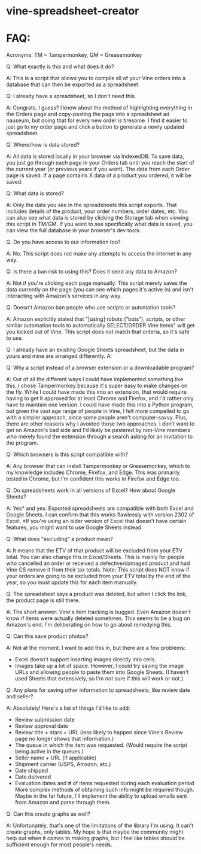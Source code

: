 # vine-spreadsheet-creator


# FAQ:

Acronyms: TM = Tampermonkey, GM = Greasemonkey

Q: What exactly is this and what does it do?

A: This is a script that allows you to compile all of your Vine orders into a database that can then be exported as a spreadsheet.

Q: I already have a spreadsheet, so I don't need this.

A: Congrats, I guess? I know about the method of highlighting everything in the Orders page and copy-pasting the page into a spreadsheet ad nauseum, but
   doing that for every new order is tiresome. I find it easier to just go to my order page and click a button to generate a newly updated spreadsheet.

Q: Where/how is data stored?

A: All data is stored locally in your browser via IndexedDB. To save data, you just go through each page in your Orders tab until you reach the start of the current year (or previous years if you want).
   The data from each Order page is saved. If a page contains X data of a product you ordered, it will be saved.

Q: What data is stored?

A: Only the data you see in the spreadsheets this script exports. That includes details of the product, your order numbers, order dates, etc.
   You can also see what data is stored by clicking the Storage tab when viewing this script in TM/GM.
   If you want to see specifically what data is saved, you can view the full database in your browser's dev tools.

Q: Do you have access to our information too?

A: No. This script does not make any attempts to access the internet in any way.

Q: Is there a ban risk to using this? Does it send any data to Amazon?

A: Not if you're clicking each page manually. This script merely saves the data currently on the page (you can see which pages it's active in) and isn't interacting with Amazon's services in any way.

Q: Doesn't Amazon ban people who use scripts or automation tools?

A: Amazon explicitly stated that "[using] robots (“bots”), scripts, or other similar automation tools to automatically SELECT/ORDER Vine items" will get you kicked out of Vine.
   This script does not match that criteria, so it's safe to use.

Q: I already have an existing Google Sheets spreadsheet, but the data in yours and mine are arranged differently.
A:

Q: Why a script instead of a browser extension or a downloadable program?

A: Out of all the different ways I could have implemented something like this, I chose Tampermonkey because it's super easy to make changes on the fly.
   While I could have made this into an extension, that would require having to get it approved for at least Chrome and Firefox, and I'd rather only have to maintain one version.
   I could have made this into a Python program, but given the vast age range of people in Vine, I felt more compelled to go with a simpler approach, since some people aren't computer-savvy.
   Plus, there are other reasons why I avoided those two approaches. I don't want to get on Amazon's bad side and I'd likely be pestered by non-Vine members who merely found the extension through a search asking for an invitation to the program.

Q: Which browsers is this script compatible with?

A: Any browser that can install Tampermonkey or Greasemonkey, which to my knowledge includes Chrome, Firefox, and Edge. This was primarily tested in Chrome, but I'm confident this works in Firefox and Edge too.

Q: Do spreadsheets work in all versions of Excel? How about Google Sheets?

A: Yes* and yes. Exported spreadsheets are compatible with both Excel and Google Sheets.
   I can confirm that this works flawlessly with version 2302 of Excel.
   *If you're using an older version of Excel that doesn't have certain features, you might want to use Google Sheets instead.

Q: What does "excluding" a product mean?

A: It means that the ETV of that product will be excluded from your ETV total. You can also change this in Excel/Sheets.
   This is mainly for people who cancelled an order or received a defective/damaged product and had Vine CS remove it from their tax totals.
   Note: This script does NOT know if your orders are going to be excluded from your ETV total by the end of the year, so you must update this for each item manually.

Q: The spreadsheet says a product was deleted, but when I click the link, the product page is still there.

A: The short answer: Vine's item tracking is bugged. Even Amazon doesn't know if items were actually deleted sometimes.
   This seems to be a bug on Amazon's end. I'm deliberating on how to go about remedying this.

Q: Can this save product photos?

A: Not at the moment. I want to add this in, but there are a few problems:
* Excel doesn't support inserting images directly into cells.
* Images take up a lot of space.
However, I could try saving the image URLs and allowing people to paste them into Google Sheets. (I haven't used Sheets that extensively, so I'm not sure if this will work or not.)

Q: Any plans for saving other information to spreadsheets, like review date and seller?

A: Absolutely! Here's a list of things I'd like to add:
* Review submission date
* Review approval date
* Review title + stars + URL (less likely to happen since Vine's Review page no longer shows that information.)
* The queue in which the item was requested. (Would require the script being active in the queues.)
* Seller name + URL (if applicable)
* Shipment carrier (USPS, Amazon, etc.)
* Date shipped
* Date delivered
* Evaluation dates and # of items requested during each evaluation period
More complex methods of obtaining such info might be required though. Maybe in the far future, I'll implement the ability to upload emails sent from Amazon and parse through them.

Q: Can this create graphs as well?

A: Unfortunately, that's one of the limitations of the library I'm using. It can't create graphs, only tables.
   My hope is that maybe the community might help out when it comes to making graphs, but I feel like tables should be sufficient enough for most people's needs.
